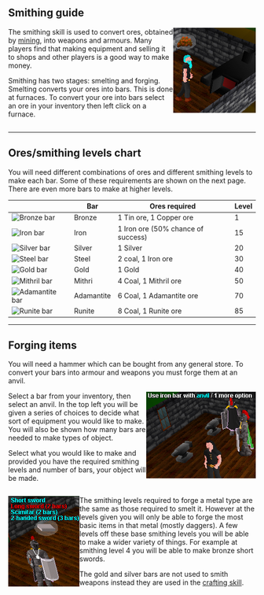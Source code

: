 <h2 class="rsc-centre-text">Smithing guide</h2>
<a href="/manual-images/smithing-smelting.png"/><img src="/manual-images/smithing-smelting.png" alt="A player smelting a bronze bar" align="right" /></a>

The smithing skill is used to convert ores, obtained by [mining](/manual/skills/mining), into weapons and armours. Many players find that making equipment and selling it to shops and other players is a good way to make money.

Smithing has two stages: smelting and forging. Smelting converts your ores into bars. This is done at furnaces. To convert your ore into bars select an ore in your inventory then left click on a furnace.

<div style="clear:both;"></div>

---

<h2 class="rsc-centre-text">Ores/smithing levels chart</h2>

You will need different combinations of ores and different smithing levels to make each bar. Some of these requirements are shown on the next page. There are even more bars to make at higher levels.

<div class="rsc-skill-table">

||Bar|Ores required|Level|
|---|---|---|---|
|<img src="/items/169.png" alt="Bronze bar" />|Bronze|1 Tin ore, 1 Copper ore|1|
|<img src="/items/170.png" alt="Iron bar" />|Iron|1 Iron ore (50% chance of success)|15|
|<img src="/items/384.png" alt="Silver bar" />|Silver|1 Silver|20|
|<img src="/items/171.png" alt="Steel bar" />|Steel|2 coal, 1 Iron ore|30|
|<img src="/items/172.png" alt="Gold bar" />|Gold|1 Gold|40|
|<img src="/items/173.png" alt="Mithril bar" />|Mithri|4 Coal, 1 Mithril ore|50|
|<img src="/items/174.png" alt="Adamantite bar" />|Adamantite|6 Coal, 1 Adamantite ore|70|
|<img src="/items/408.png" alt="Runite bar" />|Runite|8 Coal, 1 Runite ore|85|

</div>

---

<h2 class="rsc-centre-text">Forging items</h2>

You will need a hammer which can be bought from any general store. To convert your bars into armour and weapons you must forge them at an anvil.

<a href="/manual-images/smithing-forge.png"/><img src="/manual-images/smithing-forge.png" alt="A player using an iron bar on an anvil" align="right" /></a>

Select a bar from your inventory, then select an anvil. In the top left you will be given a series of choices to decide what sort of equipment you would like to make. You will also be shown how many bars are needed to make types of object.

Select what you would like to make and provided you have the required smithing levels and number of bars, your object will be made.

<div style="clear:both;"></div>

<a href="/manual-images/smithing-menu.png"/><img src="/manual-images/smithing-menu.png" alt="A player deciding between swords in the smithing menu" align="left" /></a>

The smithing levels required to forge a metal type are the same as those required to smelt it. However at the levels given you will only be able to forge the most basic items in that metal (mostly daggers). A few levels off these base smithing levels you will be able to make a wider variety of things. For example at smithing level 4 you will be able to make bronze short swords.

The gold and silver bars are not used to smith weapons instead they are used in the [crafting skill](/manual/skills/crafting).

<div style="clear:both;"></div>
